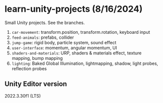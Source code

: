 # learn-unity-projects (8/16/2024)
Small Unity projects. See the branches.
1. `car-movement`: transform.position, transform.rotation, keyboard input
2. `feed-animals`: prefabs, collider
3. `jump-game`: rigid body, particle system, sound effect
4. `user-interface`: momentum, angular momentum, UI
5. `shaders-and-materials`: URP, shaders & materials effect, texture mapping, bump mapping
6. `lighting`: Baked Global Illumination, lightmapping, shadow, light probes, reflection probes

## Unity Editor version
2022.3.30f1 (LTS)
